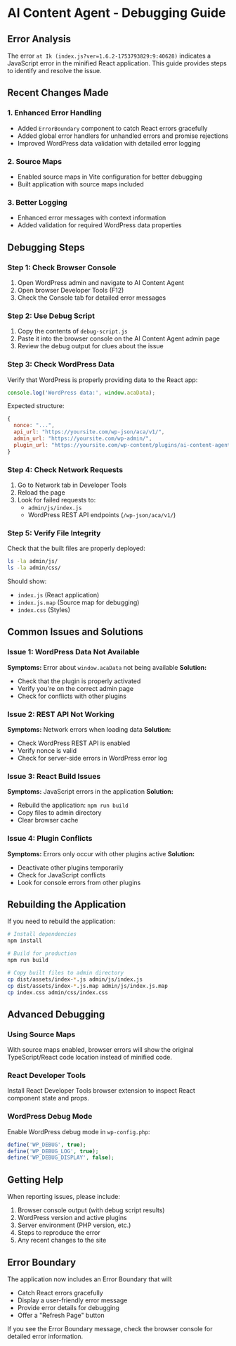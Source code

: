 # AI Content Agent - Debugging Guide

## Error Analysis

The error `at Ik (index.js?ver=1.6.2-1753793829:9:40628)` indicates a JavaScript error in the minified React application. This guide provides steps to identify and resolve the issue.

## Recent Changes Made

### 1. Enhanced Error Handling
- Added `ErrorBoundary` component to catch React errors gracefully
- Added global error handlers for unhandled errors and promise rejections
- Improved WordPress data validation with detailed error logging

### 2. Source Maps
- Enabled source maps in Vite configuration for better debugging
- Built application with source maps included

### 3. Better Logging
- Enhanced error messages with context information
- Added validation for required WordPress data properties

## Debugging Steps

### Step 1: Check Browser Console
1. Open WordPress admin and navigate to AI Content Agent
2. Open browser Developer Tools (F12)
3. Check the Console tab for detailed error messages

### Step 2: Use Debug Script
1. Copy the contents of `debug-script.js`
2. Paste it into the browser console on the AI Content Agent admin page
3. Review the debug output for clues about the issue

### Step 3: Check WordPress Data
Verify that WordPress is properly providing data to the React app:
```javascript
console.log('WordPress data:', window.acaData);
```

Expected structure:
```javascript
{
  nonce: "...",
  api_url: "https://yoursite.com/wp-json/aca/v1/",
  admin_url: "https://yoursite.com/wp-admin/",
  plugin_url: "https://yoursite.com/wp-content/plugins/ai-content-agent-plugin/"
}
```

### Step 4: Check Network Requests
1. Go to Network tab in Developer Tools
2. Reload the page
3. Look for failed requests to:
   - `admin/js/index.js`
   - WordPress REST API endpoints (`/wp-json/aca/v1/`)

### Step 5: Verify File Integrity
Check that the built files are properly deployed:
```bash
ls -la admin/js/
ls -la admin/css/
```

Should show:
- `index.js` (React application)
- `index.js.map` (Source map for debugging)
- `index.css` (Styles)

## Common Issues and Solutions

### Issue 1: WordPress Data Not Available
**Symptoms:** Error about `window.acaData` not being available
**Solution:** 
- Check that the plugin is properly activated
- Verify you're on the correct admin page
- Check for conflicts with other plugins

### Issue 2: REST API Not Working
**Symptoms:** Network errors when loading data
**Solution:**
- Check WordPress REST API is enabled
- Verify nonce is valid
- Check for server-side errors in WordPress error log

### Issue 3: React Build Issues
**Symptoms:** JavaScript errors in the application
**Solution:**
- Rebuild the application: `npm run build`
- Copy files to admin directory
- Clear browser cache

### Issue 4: Plugin Conflicts
**Symptoms:** Errors only occur with other plugins active
**Solution:**
- Deactivate other plugins temporarily
- Check for JavaScript conflicts
- Look for console errors from other plugins

## Rebuilding the Application

If you need to rebuild the application:

```bash
# Install dependencies
npm install

# Build for production
npm run build

# Copy built files to admin directory
cp dist/assets/index-*.js admin/js/index.js
cp dist/assets/index-*.js.map admin/js/index.js.map
cp index.css admin/css/index.css
```

## Advanced Debugging

### Using Source Maps
With source maps enabled, browser errors will show the original TypeScript/React code location instead of minified code.

### React Developer Tools
Install React Developer Tools browser extension to inspect React component state and props.

### WordPress Debug Mode
Enable WordPress debug mode in `wp-config.php`:
```php
define('WP_DEBUG', true);
define('WP_DEBUG_LOG', true);
define('WP_DEBUG_DISPLAY', false);
```

## Getting Help

When reporting issues, please include:
1. Browser console output (with debug script results)
2. WordPress version and active plugins
3. Server environment (PHP version, etc.)
4. Steps to reproduce the error
5. Any recent changes to the site

## Error Boundary

The application now includes an Error Boundary that will:
- Catch React errors gracefully
- Display a user-friendly error message
- Provide error details for debugging
- Offer a "Refresh Page" button

If you see the Error Boundary message, check the browser console for detailed error information.